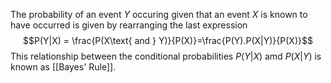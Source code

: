 The probability of an event $Y$ occuring given that an event $X$ is known to have occurred is given by rearranging the last expression
$$P(Y|X) = \frac{P(X\text{ and } Y)}{P(X)}=\frac{P(Y).P(X|Y)}{P(X)}$$
This relationship between the conditional probabilities $P(Y|X)$ amd $P(X|Y)$ is known as [[Bayes' Rule]].